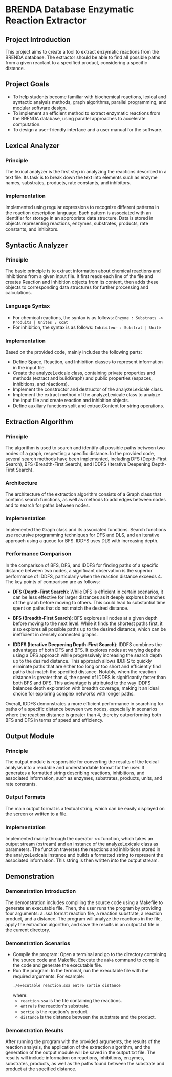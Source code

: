 # BRENDA Database Enzymatic Reaction Extractor

## Project Introduction
This project aims to create a tool to extract enzymatic reactions from the BRENDA database. The extractor should be able to find all possible paths from a given reactant to a specified product, considering a specific distance.

## Project Goals
- To help students become familiar with biochemical reactions, lexical and syntactic analysis methods, graph algorithms, parallel programming, and modular software design.
- To implement an efficient method to extract enzymatic reactions from the BRENDA database, using parallel approaches to accelerate computation.
- To design a user-friendly interface and a user manual for the software.

## Lexical Analyzer
### Principle
The lexical analyzer is the first step in analyzing the reactions described in a text file. Its task is to break down the text into elements such as enzyme names, substrates, products, rate constants, and inhibitors.

### Implementation
Implemented using regular expressions to recognize different patterns in the reaction description language. Each pattern is associated with an identifier for storage in an appropriate data structure. Data is stored in objects representing reactions, enzymes, substrates, products, rate constants, and inhibitors.

## Syntactic Analyzer
### Principle
The basic principle is to extract information about chemical reactions and inhibitions from a given input file. It first reads each line of the file and creates Reaction and Inhibition objects from its content, then adds these objects to corresponding data structures for further processing and calculations.

### Language Syntax
- For chemical reactions, the syntax is as follows: `Enzyme : Substrats -> Produits | Unités ; Kcat`
- For inhibition, the syntax is as follows: `Inhibiteur : Substrat | Unité`

### Implementation
Based on the provided code, mainly includes the following parts:
- Define Space, Reaction, and Inhibition classes to represent information in the input file.
- Create the analyzeLexicale class, containing private properties and methods (extract and buildGraph) and public properties (espaces, inhibitions, and réactions).
- Implement the constructor and destructor of the analyzeLexicale class.
- Implement the extract method of the analyzeLexicale class to analyze the input file and create reaction and inhibition objects.
- Define auxiliary functions split and extractContent for string operations.

## Extraction Algorithm
### Principle
The algorithm is used to search and identify all possible paths between two nodes of a graph, respecting a specific distance. In the provided code, several search methods have been implemented, including DFS (Depth-First Search), BFS (Breadth-First Search), and IDDFS (Iterative Deepening Depth-First Search).

### Architecture
The architecture of the extraction algorithm consists of a Graph class that contains search functions, as well as methods to add edges between nodes and to search for paths between nodes.

### Implementation
Implemented the Graph class and its associated functions. Search functions use recursive programming techniques for DFS and DLS, and an iterative approach using a queue for BFS. IDDFS uses DLS with increasing depth.

### Performance Comparison
In the comparison of BFS, DFS, and IDDFS for finding paths of a specific distance between two nodes, a significant observation is the superior performance of IDDFS, particularly when the reaction distance exceeds 4. The key points of comparison are as follows:

- **DFS (Depth-First Search)**: While DFS is efficient in certain scenarios, it can be less effective for larger distances as it deeply explores branches of the graph before moving to others. This could lead to substantial time spent on paths that do not match the desired distance.

- **BFS (Breadth-First Search)**: BFS explores all nodes at a given depth before moving to the next level. While it finds the shortest paths first, it also explores all possible paths up to the desired distance, which can be inefficient in densely connected graphs.

- **IDDFS (Iterative Deepening Depth-First Search)**: IDDFS combines the advantages of both DFS and BFS. It explores nodes at varying depths using a DFS approach while progressively increasing the search depth up to the desired distance. This approach allows IDDFS to quickly eliminate paths that are either too long or too short and efficiently find paths that match the specified distance. Notably, when the reaction distance is greater than 4, the speed of IDDFS is significantly faster than both BFS and DFS. This advantage is attributed to the way IDDFS balances depth exploration with breadth coverage, making it an ideal choice for exploring complex networks with longer paths.

Overall, IDDFS demonstrates a more efficient performance in searching for paths of a specific distance between two nodes, especially in scenarios where the reaction distance is greater than 4, thereby outperforming both BFS and DFS in terms of speed and efficiency.

## Output Module
### Principle
The output module is responsible for converting the results of the lexical analysis into a readable and understandable format for the user. It generates a formatted string describing reactions, inhibitions, and associated information, such as enzymes, substrates, products, units, and rate constants.

### Output Formats
The main output format is a textual string, which can be easily displayed on the screen or written to a file.

### Implementation
Implemented mainly through the operator << function, which takes an output stream (ostream) and an instance of the analyzeLexicale class as parameters. The function traverses the reactions and inhibitions stored in the analyzeLexicale instance and builds a formatted string to represent the associated information. This string is then written into the output stream.

## Demonstration
### Demonstration Introduction
The demonstration includes compiling the source code using a Makefile to generate an executable file. Then, the user runs the program by providing four arguments: a .ssa format reaction file, a reaction substrate, a reaction product, and a distance. The program will analyze the reactions in the file, apply the extraction algorithm, and save the results in an output.txt file in the current directory.

### Demonstration Scenarios
- Compile the program: Open a terminal and go to the directory containing the source code and Makefile. Execute the `make` command to compile the code and generate the executable file.
- Run the program: In the terminal, run the executable file with the required arguments. For example:
    ```
    ./executable reaction.ssa entre sortie distance
    ```
    where:
    - `reaction.ssa` is the file containing the reactions.
    - `entre` is the reaction's substrate.
    - `sortie` is the reaction's product.
    - `distance` is the distance between the substrate and the product.

### Demonstration Results
After running the program with the provided arguments, the results of the reaction analysis, the application of the extraction algorithm, and the generation of the output module will be saved in the output.txt file. The results will include information on reactions, inhibitions, enzymes, substrates, products, as well as the paths found between the substrate and product at the specified distance.

